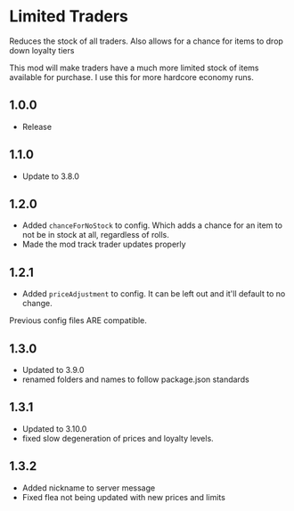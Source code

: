 # Limited Traders
Reduces the stock of all traders. Also allows for a chance for items to drop down loyalty tiers

This mod will make traders have a much more limited stock of items available for purchase. I use this for more hardcore economy runs.

## 1.0.0
- Release

## 1.1.0
- Update to 3.8.0

## 1.2.0
- Added ``chanceForNoStock`` to config. Which adds a chance for an item to not be in stock at all, regardless of rolls.
- Made the mod track trader updates properly

## 1.2.1
- Added ``priceAdjustment`` to config. It can be left out and it'll default to no change.

Previous config files ARE compatible.

## 1.3.0

- Updated to 3.9.0
- renamed folders and names to follow package.json standards

## 1.3.1
- Updated to 3.10.0
- fixed slow degeneration of prices and loyalty levels.

## 1.3.2
- Added nickname to server message
- Fixed flea not being updated with new prices and limits